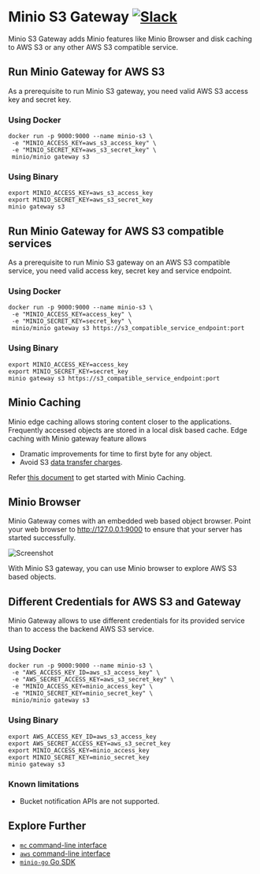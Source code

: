 # Minio S3 Gateway [![Slack](https://slack.minio.io/slack?type=svg)](https://slack.minio.io)

Minio S3 Gateway adds Minio features like Minio Browser and disk caching to AWS S3 or any other AWS S3 compatible service.

## Run Minio Gateway for AWS S3

As a prerequisite to run Minio S3 gateway, you need valid AWS S3 access key and secret key.

### Using Docker

```
docker run -p 9000:9000 --name minio-s3 \
 -e "MINIO_ACCESS_KEY=aws_s3_access_key" \
 -e "MINIO_SECRET_KEY=aws_s3_secret_key" \
 minio/minio gateway s3
```

### Using Binary

```
export MINIO_ACCESS_KEY=aws_s3_access_key
export MINIO_SECRET_KEY=aws_s3_secret_key
minio gateway s3
```

## Run Minio Gateway for AWS S3 compatible services

As a prerequisite to run Minio S3 gateway on an AWS S3 compatible service, you need valid access key, secret key and service endpoint.

### Using Docker

```
docker run -p 9000:9000 --name minio-s3 \
 -e "MINIO_ACCESS_KEY=access_key" \
 -e "MINIO_SECRET_KEY=secret_key" \
 minio/minio gateway s3 https://s3_compatible_service_endpoint:port
```

### Using Binary

```
export MINIO_ACCESS_KEY=access_key
export MINIO_SECRET_KEY=secret_key
minio gateway s3 https://s3_compatible_service_endpoint:port
```

## Minio Caching

Minio edge caching allows storing content closer to the applications. Frequently accessed objects are stored in a local disk based cache. Edge caching with Minio gateway feature allows

- Dramatic improvements for time to first byte for any object.
- Avoid S3 [data transfer charges](https://aws.amazon.com/s3/pricing/).

Refer [this document](https://docs.minio.io/docs/minio-disk-cache-guide.html) to get started with Minio Caching.

## Minio Browser

Minio Gateway comes with an embedded web based object browser. Point your web browser to http://127.0.0.1:9000 to ensure that your server has started successfully.

![Screenshot](https://github.com/minio/minio/blob/master/docs/screenshots/minio-browser-gateway.png?raw=true)

With Minio S3 gateway, you can use Minio browser to explore AWS S3 based objects.

## Different Credentials for AWS S3 and Gateway

Minio Gateway allows to use different credentials for its provided service than to access the backend AWS S3 service.

### Using Docker

```
docker run -p 9000:9000 --name minio-s3 \
 -e "AWS_ACCESS_KEY_ID=aws_s3_access_key" \
 -e "AWS_SECRET_ACCESS_KEY=aws_s3_secret_key" \
 -e "MINIO_ACCESS_KEY=minio_access_key" \
 -e "MINIO_SECRET_KEY=minio_secret_key" \
 minio/minio gateway s3
```

### Using Binary

```
export AWS_ACCESS_KEY_ID=aws_s3_access_key
export AWS_SECRET_ACCESS_KEY=aws_s3_secret_key
export MINIO_ACCESS_KEY=minio_access_key
export MINIO_SECRET_KEY=minio_secret_key
minio gateway s3
```

### Known limitations

- Bucket notification APIs are not supported.

## Explore Further

- [`mc` command-line interface](https://docs.minio.io/docs/minio-client-quickstart-guide)
- [`aws` command-line interface](https://docs.minio.io/docs/aws-cli-with-minio)
- [`minio-go` Go SDK](https://docs.minio.io/docs/golang-client-quickstart-guide)

